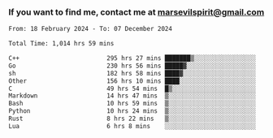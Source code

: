 ### If you want to find me, contact me at marsevilspirit@gmail.com

<!--
**marsevilspirit/marsevilspirit** is a ✨ _special_ ✨ repository because its `README.md` (this file) appears on your GitHub profile.

Here are some ideas to get you started:

- 🔭 I’m currently working on ...
- 🌱 I’m currently learning ...
- 👯 I’m looking to collaborate on ...
- 🤔 I’m looking for help with ...
- 💬 Ask me about ...
- 📫 How to reach me: ...
- 😄 Pronouns: ...
- ⚡ Fun fact: ...
-->
<!--START_SECTION:waka-->

```txt
From: 18 February 2024 - To: 07 December 2024

Total Time: 1,014 hrs 59 mins

C++                        295 hrs 27 mins ███████▒░░░░░░░░░░░░░░░░░   29.11 %
Go                         230 hrs 56 mins █████▓░░░░░░░░░░░░░░░░░░░   22.75 %
sh                         182 hrs 58 mins ████▓░░░░░░░░░░░░░░░░░░░░   18.03 %
Other                      156 hrs 10 mins ████░░░░░░░░░░░░░░░░░░░░░   15.39 %
C                          49 hrs 54 mins  █▒░░░░░░░░░░░░░░░░░░░░░░░   04.92 %
Markdown                   14 hrs 47 mins  ▒░░░░░░░░░░░░░░░░░░░░░░░░   01.46 %
Bash                       10 hrs 59 mins  ▒░░░░░░░░░░░░░░░░░░░░░░░░   01.08 %
Python                     10 hrs 24 mins  ▒░░░░░░░░░░░░░░░░░░░░░░░░   01.03 %
Rust                       8 hrs 22 mins   ▒░░░░░░░░░░░░░░░░░░░░░░░░   00.83 %
Lua                        6 hrs 8 mins    ░░░░░░░░░░░░░░░░░░░░░░░░░   00.61 %
```

<!--END_SECTION:waka-->
